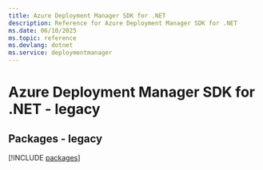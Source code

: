 ```yaml
---
title: Azure Deployment Manager SDK for .NET
description: Reference for Azure Deployment Manager SDK for .NET
ms.date: 06/10/2025
ms.topic: reference
ms.devlang: dotnet
ms.service: deploymentmanager
---
```

# Azure Deployment Manager SDK for .NET - legacy
## Packages - legacy
[!INCLUDE [packages](deployment-manager-index.md)]